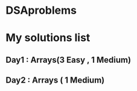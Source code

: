# DSAproblems

<h1>My solutions list</h1>

<h2>Day1 : Arrays(3 Easy , 1 Medium)</h2>
<h2>Day2 : Arrays ( 1 Medium)</h2>

